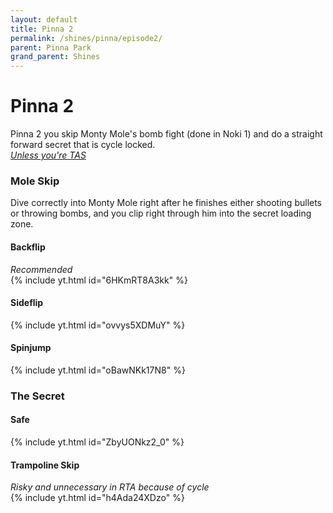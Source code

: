 ```yaml
---
layout: default 
title: Pinna 2
permalink: /shines/pinna/episode2/
parent: Pinna Park
grand_parent: Shines
---
```

# Pinna 2  

Pinna 2 you skip Monty Mole's bomb fight (done in Noki 1) and do a straight forward secret that is cycle locked.  
<i> [Unless you're TAS](https://youtu.be/0g05eemtAwo) </i>    

### Mole Skip  
Dive correctly into Monty Mole right after he finishes either shooting bullets or throwing bombs, and you clip right through him into the secret loading zone.  

#### Backflip 
*Recommended*  
{% include yt.html id="6HKmRT8A3kk" %}  
#### Sideflip
{% include yt.html id="ovvys5XDMuY" %}  
#### Spinjump
{% include yt.html id="oBawNKk17N8" %}  
### The Secret  
#### Safe  
{% include yt.html id="ZbyUONkz2_0" %}  
#### Trampoline Skip 
*Risky and unnecessary in RTA because of cycle*  
{% include yt.html id="h4Ada24XDzo" %}  
